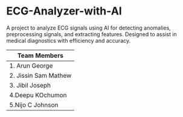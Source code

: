# ECG-Analyzer-with-AI
A project to analyze ECG signals using AI for detecting anomalies, preprocessing signals, and extracting features. Designed to assist in medical diagnostics with efficiency and accuracy.

| Team Members |  
|--------------|  
| 1. Arun George |  
| 2. Jissin Sam Mathew |  
| 3. Jibil Joseph |
| 4.Deepu KOchumon |
| 5.Nijo C Johnson |
